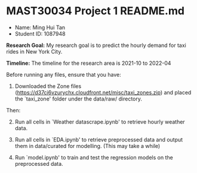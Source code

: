 # MAST30034 Project 1 README.md
- Name: Ming Hui Tan
- Student ID: 1087948

**Research Goal:** My research goal is to predict the hourly demand for taxi rides in New York City.

**Timeline:** The timeline for the research area is 2021-10 to 2022-04

Before running any files, ensure that you have:

1. Downloaded the Zone files (https://d37ci6vzurychx.cloudfront.net/misc/taxi_zones.zip) and placed the `taxi_zone' folder under the data/raw/ directory.

Then:

2. Run all cells in `Weather datascrape.ipynb' to retrieve hourly weather data.

3. Run all cells in `EDA.ipynb' to retrieve preprocessed data and output them in data/curated for modelling. (This may take a while)

4. Run `model.ipynb' to train and test the regression models on the preprocessed data.

